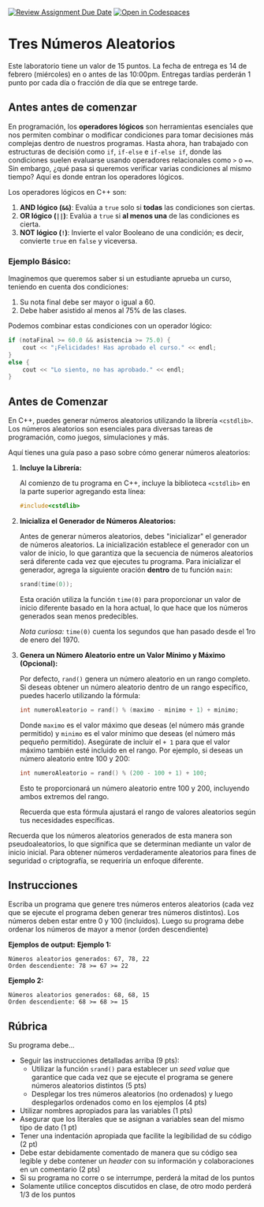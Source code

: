 [![Review Assignment Due Date](https://classroom.github.com/assets/deadline-readme-button-22041afd0340ce965d47ae6ef1cefeee28c7c493a6346c4f15d667ab976d596c.svg)](https://classroom.github.com/a/oern3V72)
[![Open in Codespaces](https://classroom.github.com/assets/launch-codespace-2972f46106e565e64193e422d61a12cf1da4916b45550586e14ef0a7c637dd04.svg)](https://classroom.github.com/open-in-codespaces?assignment_repo_id=20402655)
# Tres Números Aleatorios  

Este laboratorio tiene un valor de 15 puntos. La fecha de entrega es 14 de febrero (miércoles) en o antes de las 10:00pm. Entregas tardías perderán 1 punto por cada día o fracción de día que se entrege tarde.  

## Antes antes de comenzar

En programación, los **operadores lógicos** son herramientas esenciales que nos permiten combinar o modificar condiciones para tomar decisiones más complejas dentro de nuestros programas. Hasta ahora, han trabajado con estructuras de decisión como `if`, `if-else` e `if-else if`, donde las condiciones suelen evaluarse usando operadores relacionales como `>` o `==`. Sin embargo, ¿qué pasa si queremos verificar varias condiciones al mismo tiempo? Aquí es donde entran los operadores lógicos.

Los operadores lógicos en C++ son:

1. **AND lógico (`&&`)**: Evalúa a `true` solo si **todas** las condiciones son ciertas.
2. **OR lógico (`||`)**: Evalúa a `true` si **al menos una** de las condiciones es cierta.
3. **NOT lógico (`!`)**: Invierte el valor Booleano de una condición; es decir, convierte `true` en `false` y viceversa.

### Ejemplo Básico:

Imaginemos que queremos saber si un estudiante aprueba un curso, teniendo en cuenta dos condiciones:

1. Su nota final debe ser mayor o igual a 60.
2. Debe haber asistido al menos al 75% de las clases.

Podemos combinar estas condiciones con un operador lógico:

```c++
if (notaFinal >= 60.0 && asistencia >= 75.0) {
    cout << "¡Felicidades! Has aprobado el curso." << endl;
} 
else {
    cout << "Lo siento, no has aprobado." << endl;
}
```

## Antes de Comenzar 

En C++, puedes generar números aleatorios utilizando la librería `<cstdlib>`. Los números aleatorios son esenciales para diversas tareas de programación, como juegos, simulaciones y más.

Aquí tienes una guía paso a paso sobre cómo generar números aleatorios:

1. **Incluye la Librería:** 

   Al comienzo de tu programa en C++, incluye la biblioteca `<cstdlib>` en la parte superior agregando esta línea:

   ```C++
   #include<cstdlib>
   ```

2. **Inicializa el Generador de Números Aleatorios:** 

   Antes de generar números aleatorios, debes "inicializar" el generador de números aleatorios. La inicialización establece el generador con un valor de inicio, lo que garantiza que la secuencia de números aleatorios será diferente cada vez que ejecutes tu programa. Para inicializar el generador, agrega la siguiente oración **dentro** de tu función `main`:

   ```C++
   srand(time(0));
   ```

   Esta oración utiliza la función `time(0)` para proporcionar un valor de inicio diferente basado en la hora actual, lo que hace que los números generados sean menos predecibles.

   *Nota curiosa:* `time(0)` cuenta los segundos que han pasado desde el 1ro de enero del 1970.

3. **Genera un Número Aleatorio entre un Valor Mínimo y Máximo (Opcional):** 

   Por defecto, `rand()` genera un número aleatorio en un rango completo. Si deseas obtener un número aleatorio dentro de un rango específico, puedes hacerlo utilizando la fórmula:

   ```C++
   int numeroAleatorio = rand() % (maximo - minimo + 1) + minimo;
   ```

   Donde `maximo` es el valor máximo que deseas (el número más grande permitido) y `minimo` es el valor mínimo que deseas (el número más pequeño permitido). Asegúrate de incluir el `+ 1` para que el valor máximo también esté incluido en el rango. Por ejemplo, si deseas un número aleatorio entre 100 y 200:

   ```C++
   int numeroAleatorio = rand() % (200 - 100 + 1) + 100;
   ```

   Esto te proporcionará un número aleatorio entre 100 y 200, incluyendo ambos extremos del rango. 

   Recuerda que esta fórmula ajustará el rango de valores aleatorios según tus necesidades específicas.

Recuerda que los números aleatorios generados de esta manera son pseudoaleatorios, lo que significa que se determinan mediante un valor de inicio inicial. Para obtener números verdaderamente aleatorios para fines de seguridad o criptografía, se requeriría un enfoque diferente.

## Instrucciones  

Escriba un programa que genere tres números enteros aleatorios (cada vez que se ejecute el programa deben generar tres números distintos). Los números deben estar entre 0 y 100 (incluidos). Luego su programa debe ordenar los números de mayor a menor (orden descendiente)

**Ejemplos de output:**
**Ejemplo 1:**

```
Números aleatorios generados: 67, 78, 22  
Orden descendiente: 78 >= 67 >= 22
```

**Ejemplo 2:**

```
Números aleatorios generados: 68, 68, 15  
Orden descendiente: 68 >= 68 >= 15
```

## Rúbrica

Su programa debe...

- Seguir las instrucciones detalladas arriba (9 pts):
  - Utilizar la función `srand()` para establecer un _seed value_ que garantice que cada vez que se ejecute el programa se genere números aleatorios distintos (5 pts)
  - Desplegar los tres números aleatorios (no ordenados) y luego desplegarlos ordenados como en los ejemplos (4 pts)
- Utilizar nombres apropiados para las variables (1 pts)
- Asegurar que los literales que se asignan a variables sean del mismo tipo de dato (1 pt)
- Tener una indentación apropiada que facilite la legibilidad de su código (2 pt)
- Debe estar debidamente comentado de manera que su código sea legible y debe contener un *header* con su información y colaboraciones en un comentario (2 pts)
- Si su programa no corre o se interrumpe, perderá la mitad de los puntos
- Solamente utilice conceptos discutidos en clase, de otro modo perderá 1/3 de los puntos
